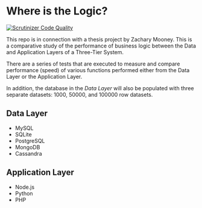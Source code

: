 # Where is the Logic?

[![Scrutinizer Code Quality](https://scrutinizer-ci.com/g/Mooney91/layer-performance/badges/quality-score.png?b=main)](https://scrutinizer-ci.com/g/Mooney91/layer-performance/?branch=main)

This repo is in connection with a thesis project by Zachary Mooney. This is a comparative study of the performance of business logic between the Data and Application Layers of a Three-Tier System.

There are a series of tests that are executed to measure and compare performance (speed) of various functions performed either from the Data Layer or the Application Layer.

In addition, the database in the *Data Layer* will also be populated with three separate datasets: 1000, 50000, and 100000 row datasets.

## Data Layer

- MySQL
- SQLite
- PostgreSQL
- MongoDB
- Cassandra

## Application Layer

- Node.js
- Python
- PHP

